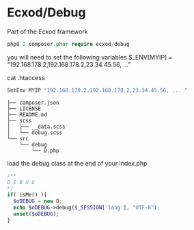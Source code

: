 # Ecxod/Debug

Part of the Ecxod framework

```php
php8.2 composer.phar require ecxod/debug
```

you will need to set the following variables
$_ENV[MYIP] = "192.168.178.2,192.168.178.2,23.34.45.56, ..."

cat .htaccess
```sh
SetEnv MYIP "192.168.178.2,192.168.178.2,23.34.45.56, ... "

```


```tree
├── composer.json
├── LICENSE
├── README.md
├── scss
│   ├── __data.scss
│   └── debug.scss
└── src
    └── debug
        └── D.php
```

load the debug class at the end of your index.php


```php
/**
D E B U G
*/
if( isMe() ){
  $oDEBUG = new D;
  echo $oDEBUG->debug($_SESSION['lang'], "UTF-8");
  unset($oDEBUG);
}
```
